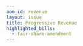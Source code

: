 ```yaml
---
aom_id: revenue
layout: issue
title: Progressive Revenue
highlighted_bills:
  - fair-share-amendment
---
```

